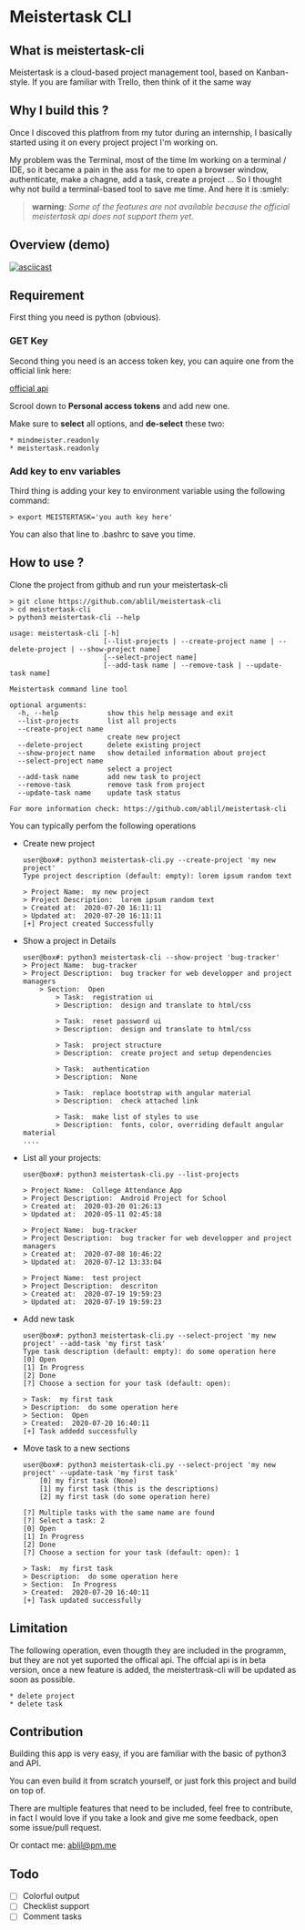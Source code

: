 # Meistertask CLI

## What is meistertask-cli

Meistertask is a cloud-based project management tool, based on Kanban-style.
If you are familiar with Trello, then think of it the same way


## Why I build this ?

Once I discoved this platfrom from my tutor during an internship, I basically started using 
it on every project project I'm working on.

My problem was the Terminal, most of the time Im working on a terminal / IDE, so it became a pain in the ass for me to open a browser window, authenticate, make a chagne, add a task, create a project ...
So I thought why not build a terminal-based tool to save me time.
And here it is :smiely:

> **warning**: *Some of the features are not available because the official meistertask api does not support them yet.*

## Overview (demo)

[![asciicast](https://asciinema.org/a/348623.svg)](https://asciinema.org/a/348623)


## Requirement
First thing you need is python (obvious).

### GET Key
Second thing you need is an access token key, you can aquire one from the official link here:

[official api](https://www.mindmeister.com/api)

Scrool down to **Personal access tokens** and add new one.

Make sure to **select** all options, and **de-select** these two:

    * mindmeister.readonly
    * meistertask.readonly

### Add key to env variables

Third thing is adding your key to environment variable using the following command:

```> export MEISTERTASK='you auth key here'```

You can also that line to .bashrc to save you time.

## How to use ?

Clone the project from github and run your meistertask-cli
```
> git clone https://github.com/ablil/meistertask-cli
> cd meistertask-cli
> python3 meistertask-cli --help
```
```
usage: meistertask-cli [-h]
                       [--list-projects | --create-project name | --delete-project | --show-project name]
                       [--select-project name]
                       [--add-task name | --remove-task | --update-task name]

Meistertask command line tool

optional arguments:
  -h, --help            show this help message and exit
  --list-projects       list all projects
  --create-project name
                        create new project
  --delete-project      delete existing project
  --show-project name   show detailed information about project
  --select-project name
                        select a project
  --add-task name       add new task to project
  --remove-task         remove task from project
  --update-task name    update task status

For more information check: https://github.com/ablil/meistertask-cli
```
You can typically perfom the following operations

* Create new project
    ```
    user@box#: python3 meistertask-cli.py --create-project 'my new project'
    Type project description (default: empty): lorem ipsum random text

    > Project Name:  my new project
    > Project Description:  lorem ipsum random text
    > Created at:  2020-07-20 16:11:11
    > Updated at:  2020-07-20 16:11:11
    [+] Project created Successfully
    ```

* Show a project in Details
    ```
    user@box#: python3 meistertask-cli --show-project 'bug-tracker'
    > Project Name:  bug-tracker
    > Project Description:  bug tracker for web developper and project managers
        > Section:  Open
            > Task:  registration ui
            > Description:  design and translate to html/css

            > Task:  reset password ui
            > Description:  design and translate to html/css

            > Task:  project structure
            > Description:  create project and setup dependencies

            > Task:  authentication
            > Description:  None

            > Task:  replace bootstrap with angular material
            > Description:  check attached link

            > Task:  make list of styles to use
            > Description:  fonts, color, overriding default angular material
    ....
    ```

* List all your projects:
    ```
    user@box#: python3 meistertask-cli.py --list-projects

    > Project Name:  College Attendance App
    > Project Description:  Android Project for School
    > Created at:  2020-03-20 01:26:13
    > Updated at:  2020-05-11 02:45:18

    > Project Name:  bug-tracker
    > Project Description:  bug tracker for web developper and project managers
    > Created at:  2020-07-08 10:46:22
    > Updated at:  2020-07-12 13:33:04

    > Project Name:  test project
    > Project Description:  descriton
    > Created at:  2020-07-19 19:59:23
    > Updated at:  2020-07-19 19:59:23
    ```

* Add new task
    ```
    user@box#: python3 meistertask-cli.py --select-project 'my new project' --add-task 'my first task'
    Type task description (default: empty): do some operation here
    [0] Open
    [1] In Progress
    [2] Done
    [?] Choose a section for your task (default: open): 

    > Task:  my first task
    > Description:  do some operation here
    > Section:  Open
    > Created:  2020-07-20 16:40:11
    [+] Task addedd successfully
    ```

* Move task to a new sections
    ```
    user@box#: python3 meistertask-cli.py --select-project 'my new project' --update-task 'my first task'
        [0] my first task (None)
        [1] my first task (this is the descriptions)
        [2] my first task (do some operation here)

    [?] Multiple tasks with the same name are found
    [?] Select a task: 2
    [0] Open
    [1] In Progress
    [2] Done
    [?] Choose a section for your task (default: open): 1

    > Task:  my first task
    > Description:  do some operation here
    > Section:  In Progress
    > Created:  2020-07-20 16:40:11
    [+] Task updated successfully
    ```

## Limitation

The following operation, even thougth they are included in the programm, but they are not yet suported the offical api.
The offcial api is in beta version, once a new feature is added, the meistertrask-cli will be updated as soon as possible.

    * delete project
    * delete task

## Contribution
Building this app is very easy, if you are familiar with the basic of python3 and API.

You can even build it from scratch yourself, or just fork this project and build on top of.

There are multiple features that need to be included, feel free to contribute, in fact I would love if you take a look and give me some feedback, open some issue/pull request.

Or contact me: ablil@pm.me

## Todo
- [ ] Colorful output
- [ ] Checklist support
- [ ] Comment tasks